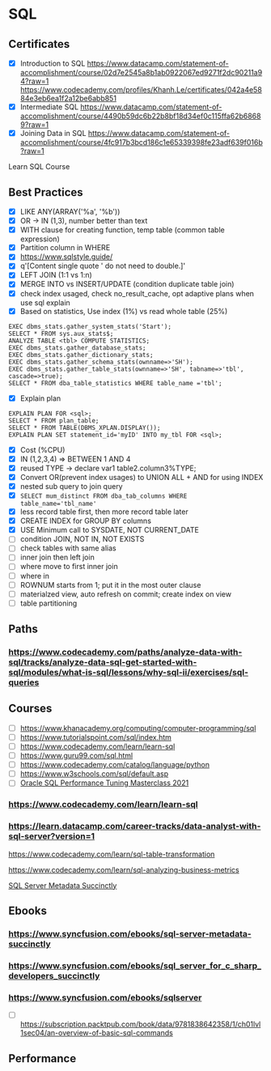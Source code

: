 # SQL
## Certificates
- [x] Introduction to SQL https://www.datacamp.com/statement-of-accomplishment/course/02d7e2545a8b1ab0922067ed9271f2dc90211a94?raw=1
https://www.codecademy.com/profiles/Khanh.Le/certificates/042a4e5884e3eb6ea1f2a12be6abb851 
- [x] Intermediate SQL https://www.datacamp.com/statement-of-accomplishment/course/4490b59dc6b22b8bf18d34ef0c115ffa62b68689?raw=1
- [x] Joining Data in SQL https://www.datacamp.com/statement-of-accomplishment/course/4fc917b3bcd186c1e65339398fe23adf639f016b?raw=1

Learn SQL Course
## Best Practices
- [x] LIKE ANY(ARRAY('%a', '%b'))
- [x] OR -> IN (1,3), number better than text
- [x] WITH clause for creating function, temp table (common table expression)
- [x] Partition column in WHERE 
- [x] https://www.sqlstyle.guide/
- [x] q'[Content single quote ' do not need to double.]'
- [x] LEFT JOIN  (1:1 vs 1:n)
- [x] MERGE INTO vs INSERT/UPDATE (condition duplicate table join)
- [x] check index usaged, check no_result_cache, opt adaptive plans when use sql explain
- [x] Based on statistics, Use index (1%) vs read whole table (25%)
```
EXEC dbms_stats.gather_system_stats('Start');
SELECT * FROM sys.aux_stats$;
ANALYZE TABLE <tbl> COMPUTE STATISTICS; 
EXEC dbms_stats.gather_database_stats;
EXEC dbms_stats.gather_dictionary_stats;
EXEC dbms_stats.gather_schema_stats(ownname=>'SH');
EXEC dbms_stats.gather_table_stats(ownname=>'SH', tabname=>'tbl', cascade=>true);
SELECT * FROM dba_table_statistics WHERE table_name ='tbl';
```
- [x] Explain plan
``` 
EXPLAIN PLAN FOR <sql>;
SELECT * FROM plan_table;
SELECT * FROM TABLE(DBMS_XPLAN.DISPLAY());
EXPLAIN PLAN SET statement_id='myID' INTO my_tbl FOR <sql>;
```
- [x] Cost (%CPU)
- [x] IN (1,2,3,4) => BETWEEN 1 AND 4
- [x] reused TYPE -> declare var1 table2.column3%TYPE;
- [x] Convert OR(prevent index usages) to UNION ALL + AND for using INDEX
- [x] nested sub query to join query
- [x] `SELECT mum_distinct FROM dba_tab_columns WHERE table_name='tbl_name'`
- [x] less record table first, then more record table later
- [x] CREATE INDEX for GROUP BY columns
- [x] USE Minimum call to SYSDATE, NOT CURRENT_DATE
- [ ] condition JOIN, NOT IN, NOT EXISTS
- [ ] check tables with same alias
- [ ] inner join then left join
- [ ] where move to first inner join
- [ ] where in 
- [ ] ROWNUM starts from 1; put it in the most outer clause
- [ ] materialzed view, auto refresh on commit; create index on view
- [ ] table partitioning
## Paths
### https://www.codecademy.com/paths/analyze-data-with-sql/tracks/analyze-data-sql-get-started-with-sql/modules/what-is-sql/lessons/why-sql-ii/exercises/sql-queries
## Courses
- [ ] https://www.khanacademy.org/computing/computer-programming/sql
- [ ] https://www.tutorialspoint.com/sql/index.htm
- [ ] https://www.codecademy.com/learn/learn-sql
- [ ] https://www.guru99.com/sql.html
- [ ] https://www.codecademy.com/catalog/language/python
- [ ] https://www.w3schools.com/sql/default.asp
- [ ] [Oracle SQL Performance Tuning Masterclass 2021](https://fpt-software.udemy.com/course/sql-performance-tuning-masterclass/learn/lecture/12287140#:~:text=Oracle%20SQL%20Performance%20Tuning%20Masterclass%202021)
### https://www.codecademy.com/learn/learn-sql
### https://learn.datacamp.com/career-tracks/data-analyst-with-sql-server?version=1
https://www.codecademy.com/learn/sql-table-transformation

https://www.codecademy.com/learn/sql-analyzing-business-metrics

[SQL Server Metadata Succinctly](http://ebooks.syncfusion.com/downloads/sql-server-metadata-succinctly/sql-server-metadata-succinctly.pdf?AWSAccessKeyId=AKIAWH6GYCX36VNGPCWG&Expires=1575433544&Signature=l2BuZo54A%2BWxgT%2BQp1nXZvIW%2FXQ%3D)
## Ebooks
### https://www.syncfusion.com/ebooks/sql-server-metadata-succinctly
### https://www.syncfusion.com/ebooks/sql_server_for_c_sharp_developers_succinctly
### https://www.syncfusion.com/ebooks/sqlserver
- [ ] https://subscription.packtpub.com/book/data/9781838642358/1/ch01lvl1sec04/an-overview-of-basic-sql-commands
## Performance
